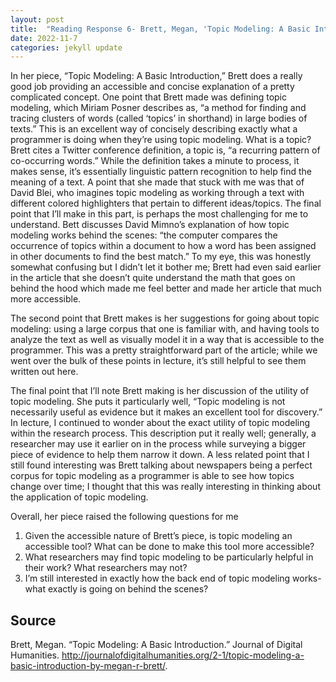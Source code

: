 ```yaml
---
layout: post
title:  "Reading Response 6- Brett, Megan, 'Topic Modeling: A Basic Introduction'"
date: 2022-11-7 
categories: jekyll update
---
```


In her piece, “Topic Modeling: A Basic Introduction,” Brett does a really good job providing an accessible and concise explanation of a pretty complicated concept. One point that Brett made was defining topic modeling, which Miriam Posner describes as, “a method for finding and tracing clusters of words (called ‘topics’ in shorthand) in large bodies of texts.” This is an excellent way of concisely describing exactly what a programmer is doing when they’re using topic modeling. What is a topic? Brett cites a Twitter conference definition, a topic is, “a recurring pattern of co-occurring words.” While the definition takes a minute to process, it makes sense, it’s essentially linguistic pattern recognition to help find the meaning of a text. A point that she made that stuck with me was that of David Blei, who imagines topic modeling as working through a text with different colored highlighters that pertain to different ideas/topics. The final point that I’ll make in this part, is perhaps the most challenging for me to understand. Bett discusses David Mimno’s explanation of how topic modeling works behind the scenes: “the computer compares the occurrence of topics within a document to how a word has been assigned in other documents to find the best match.” To my eye, this was honestly somewhat confusing but I didn’t let it bother me; Brett had even said earlier in the article that she doesn’t quite understand the math that goes on behind the hood which made me feel better and made her article that much more accessible. 

The second point that Brett makes is her suggestions for going about topic modeling: using a large corpus that one is familiar with, and having tools to analyze the text as well as visually model it in a way that is accessible to the programmer. This was a pretty straightforward part of the article; while we went over the bulk of these points in lecture, it’s still helpful to see them written out here. 

The final point that I’ll note Brett making is her discussion of the utility of topic modeling. She puts it particularly well, “Topic modeling is not necessarily useful as evidence but it makes an excellent tool for discovery.” In lecture, I continued to wonder about the exact utility of topic modeling within the research process. This description put it really well; generally, a researcher may use it earlier on in the process while surveying a bigger piece of evidence to help them narrow it down. A less related point that I still found interesting was Brett talking about newspapers being a perfect corpus for topic modeling as a programmer is able to see how topics change over time; I thought that this was really interesting in thinking about the application of topic modeling. 

Overall, her piece raised the following questions for me
1. Given the accessible nature of Brett’s piece, is topic modeling an accessible tool? What can be done to make this tool more accessible? 
2. What researchers may find topic modeling to be particularly helpful in their work? What researchers may not? 
3. I’m still interested in exactly how the back end of topic modeling works- what exactly is going on behind the scenes? 

## Source
Brett, Megan. “Topic Modeling: A Basic Introduction.” Journal of Digital Humanities. http://journalofdigitalhumanities.org/2-1/topic-modeling-a-basic-introduction-by-megan-r-brett/.